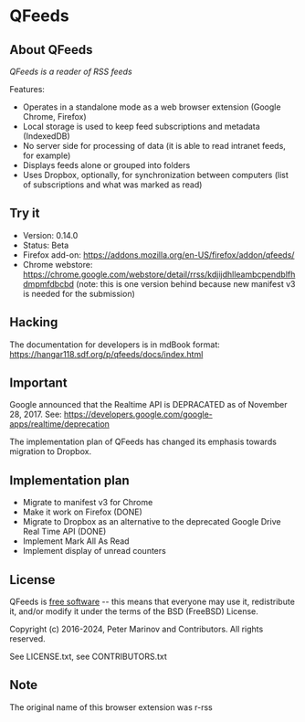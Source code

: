 # QFeeds


## About QFeeds

_QFeeds is a reader of RSS feeds_

Features:

* Operates in a standalone mode as a web browser extension (Google
  Chrome, Firefox)
* Local storage is used to keep feed subscriptions and metadata
  (IndexedDB)
* No server side for processing of data (it is able to read intranet
  feeds, for example)
* Displays feeds alone or grouped into folders
* Uses Dropbox, optionally, for synchronization between
  computers (list of subscriptions and what was marked as read)


## Try it

* Version: 0.14.0
* Status: Beta
* Firefox add-on: https://addons.mozilla.org/en-US/firefox/addon/qfeeds/
* Chrome webstore: https://chrome.google.com/webstore/detail/rrss/kdjijdhlleambcpendblfhdmpmfdbcbd (note: this is one version behind because new manifest v3 is needed for the submission)


## Hacking

The documentation for developers is in mdBook format:
https://hangar118.sdf.org/p/qfeeds/docs/index.html


## Important

Google announced that the Realtime API is DEPRACATED as of November 28, 2017. See:
https://developers.google.com/google-apps/realtime/deprecation

The implementation plan of QFeeds has changed its emphasis towards migration to Dropbox.


## Implementation plan

* Migrate to manifest v3 for Chrome
* Make it work on Firefox (DONE)
* Migrate to Dropbox as an alternative to the deprecated Google Drive Real Time API (DONE)
* Implement Mark All As Read
* Implement display of unread counters


## License

QFeeds is [free software](http://www.gnu.org/philosophy/free-sw.html)
-- this means that everyone may use it, redistribute it, and/or modify
it under the terms of the BSD (FreeBSD) License.

Copyright (c) 2016-2024, Peter Marinov and Contributors. All rights reserved.

See LICENSE.txt, see CONTRIBUTORS.txt


## Note

The original name of this browser extension was r-rss
